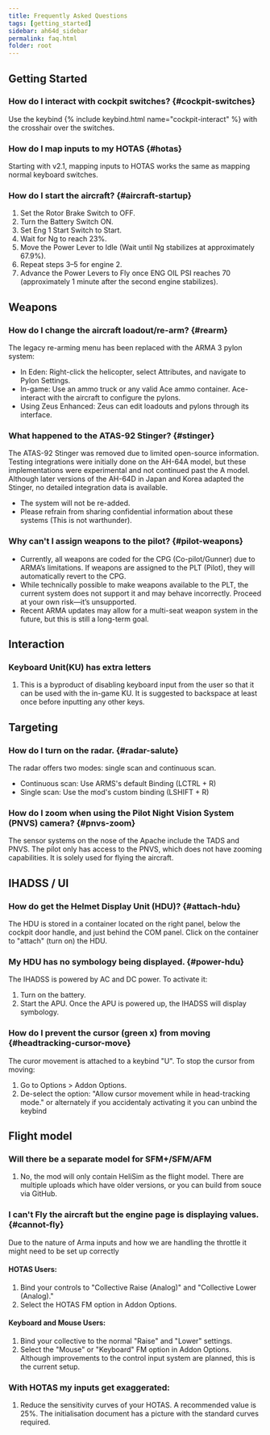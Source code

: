 ```yaml
---
title: Frequently Asked	Questions
tags: [getting_started]
sidebar: ah64d_sidebar
permalink: faq.html
folder:	root
---
```

## Getting Started

###	How	do I interact with cockpit switches? {#cockpit-switches}

Use	the	keybind	{% include keybind.html	name="cockpit-interact"	%} with	the	crosshair over the switches.

###	How	do I map inputs	to my HOTAS	{#hotas}
Starting with v2.1, mapping inputs to HOTAS works the same as mapping normal keyboard switches.

###	How	do I start the aircraft? {#aircraft-startup}

1. Set the Rotor Brake Switch to OFF.
2. Turn	the	Battery	Switch ON.
3. Set Eng 1 Start Switch to Start.
4. Wait	for	Ng to reach	23%.
5. Move the Power Lever to Idle (Wait until Ng stabilizes at approximately 67.9%).
6. Repeat steps 3–5 for engine	2.
7. Advance	the	Power Levers to Fly	once ENG OIL PSI reaches 70 (approximately 1 minute	after the second engine	stabilizes).

## Weapons
###	How	do I change	the	aircraft loadout/re-arm? {#rearm}
The legacy re-arming menu has been replaced with the ARMA 3 pylon system:
- In Eden: Right-click the helicopter, select Attributes, and navigate to Pylon Settings.
- In-game: Use an ammo truck or any valid Ace ammo container. Ace-interact with the aircraft to configure the pylons.
- Using Zeus Enhanced: Zeus can edit loadouts and pylons through its interface.

###	What happened to the ATAS-92 Stinger? {#stinger}
The ATAS-92 Stinger was removed due to limited open-source information. Testing integrations were initially done on the AH-64A model, but these implementations were experimental and not continued past the A model. Although later versions of the AH-64D in Japan and Korea adapted the Stinger, no detailed integration data is available.
- The system will not be re-added.
- Please refrain from sharing confidential information about these systems (This is not warthunder).

###	Why	can't I	assign weapons to the pilot? {#pilot-weapons}
- Currently, all weapons are coded for the CPG (Co-pilot/Gunner) due to ARMA’s limitations. If weapons are assigned to the PLT (Pilot), they will automatically revert to the CPG. 
- While technically possible to make weapons available to the PLT, the current system does not support it and may behave incorrectly. Proceed at your own risk—it’s unsupported. 
- Recent ARMA updates may allow for a multi-seat weapon system in the future, but this is still a long-term goal.

## Interaction
### Keyboard Unit(KU) has extra letters
1. This is a byproduct of disabling keyboard input from the user so that it can be used with the in-game KU. It is suggested to backspace at least once before inputting any other keys.

## Targeting
###	How	do I turn on the radar.	{#radar-salute}
The radar offers two modes: single scan and continuous scan.
- Continuous scan: Use ARMS's default Binding (LCTRL + R)
- Single scan: Use the mod's custom binding (LSHIFT + R)

###	How	do I zoom when using the Pilot Night Vision	System (PNVS) camera? {#pnvs-zoom}
The sensor systems on the nose of the Apache include the TADS and PNVS. The pilot only has access to the PNVS, which does not have zooming capabilities. It is solely used for flying the aircraft.

## IHADSS /	UI
###	How	do get the Helmet Display Unit (HDU)? {#attach-hdu}
The HDU is stored in a container located on the right panel, below the cockpit door handle, and just behind the COM panel. Click on the container to "attach" (turn on) the HDU.

###	My HDU has no symbology	being displayed. {#power-hdu}
The IHADSS is powered by AC and DC power. To activate it:
1. Turn on the battery.
2. Start the APU. Once the APU is powered up, the IHADSS will display symbology.

###	How	do I prevent the cursor	(green x) from moving {#headtracking-cursor-move}
The curor movement is attached to a keybind "U".
To stop the cursor from moving:
1. Go to Options > Addon Options.
2. De-select the option: "Allow cursor movement while in head-tracking mode."
or alternately if you accidentaly activating it you can unbind the keybind

## Flight model

### Will there be a separate model for SFM+/SFM/AFM
1. No, the mod will only contain HeliSim as the flight model. There are multiple uploads which have older versions, or you can build from souce via GitHub.

###	I can't	Fly	the	aircraft but the engine	page is displaying values. {#cannot-fly}
Due	to the nature of Arma inputs and how we are	handling the throttle it might need	to be set up correctly
#### HOTAS Users:
1. Bind your controls to "Collective Raise (Analog)" and "Collective Lower (Analog)."
2. Select the HOTAS FM option in Addon Options.

#### Keyboard and Mouse Users:
1. Bind your collective to the normal "Raise" and "Lower" settings.
2. Select the "Mouse" or "Keyboard" FM option in Addon Options.
Although improvements to the control input system are planned, this is the current setup.

### With HOTAS my inputs get exaggerated:
1. Reduce the sensitivity curves of your HOTAS. A recommended value is 25%. The initialisation document has a picture with the standard curves required.

### 